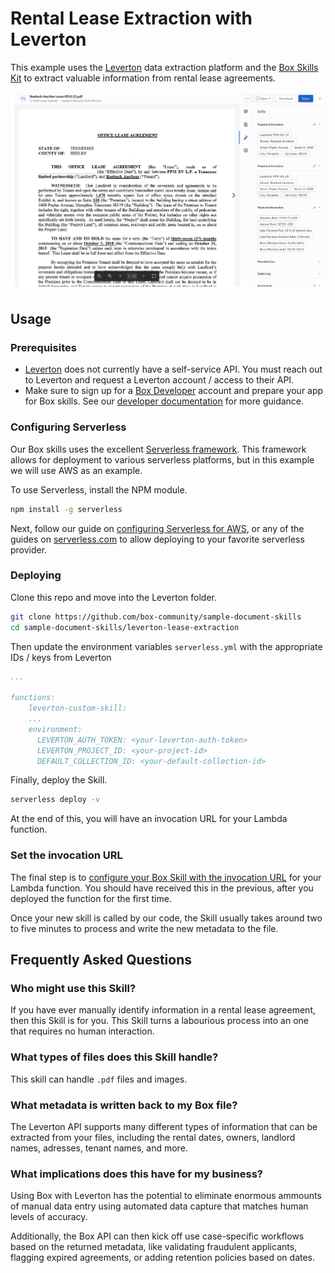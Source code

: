 # Rental Lease Extraction with Leverton

This example uses the [Leverton](https://www.leverton.ai/) data extraction platform and the [Box Skills Kit](https://github.com/box/box-skills-kit-nodejs) to extract valuable information from rental lease agreements.

![screenshot](./screenshots/sample-lease-extraction.png)

## Usage

### Prerequisites

* [Leverton](https://www.leverton.ai/) does not currently have a self-service API. You must reach out to Leverton and request a Leverton account / access to their API.
* Make sure to sign up for a [Box Developer](https://developer.box.com/) account and prepare your app for Box skills. See our [developer documentation](https://developer.box.com/docs/box-skills) for more guidance.

### Configuring Serverless

Our Box skills uses the excellent [Serverless framework](https://serverless.com/). This framework allows for deployment to various serverless platforms, but in this example we will use AWS as an example.

To use Serverless, install the NPM module.

```bash
npm install -g serverless
```

Next, follow our guide on [configuring Serverless for AWS](../AWS_CONFIGURATION.md), or any of the guides on [serverless.com](https://serverless.com/) to allow deploying to your favorite serverless provider.

### Deploying

Clone this repo and move into the Leverton folder.

```bash
git clone https://github.com/box-community/sample-document-skills
cd sample-document-skills/leverton-lease-extraction
```

Then update the environment variables `serverless.yml` with the appropriate IDs / keys from Leverton

```yaml
...

functions:
    leverton-custom-skill:
    ...
    environment:
      LEVERTON_AUTH_TOKEN: <your-leverton-auth-token>
      LEVERTON_PROJECT_ID: <your-project-id>
      DEFAULT_COLLECTION_ID: <your-default-collection-id>
```

Finally, deploy the Skill.

```bash
serverless deploy -v
```

At the end of this, you will have an invocation URL for your Lambda function. 

### Set the invocation URL

The final step is to [configure your Box Skill with the invocation URL](https://developer.box.com/docs/configure-a-box-skill) for your Lambda function. You should have received this in the previous, after you deployed the function for the first time.

Once your new skill is called by our code, the Skill usually takes around two to five minutes to process and write the new metadata to the file.

## Frequently Asked Questions

### Who might use this Skill?

If you have ever manually identify information in a rental lease agreement, then this Skill is for you. This Skill turns a labourious process into an one that requires no human interaction.

### What types of files does this Skill handle?

This skill can handle `.pdf` files and images.

### What metadata is written back to my Box file?

The Leverton API supports many different types of information that can be extracted from your files, including the rental dates, owners, landlord names, adresses, tenant names, and more.

### What implications does this have for my business?
Using Box with Leverton has the potential to eliminate enormous ammounts of manual data entry using automated data capture that matches human levels of accuracy.

Additionally, the Box API can then kick off use case-specific workflows based on the returned metadata, like validating fraudulent applicants, flagging expired agreements, or adding retention policies based on dates.
